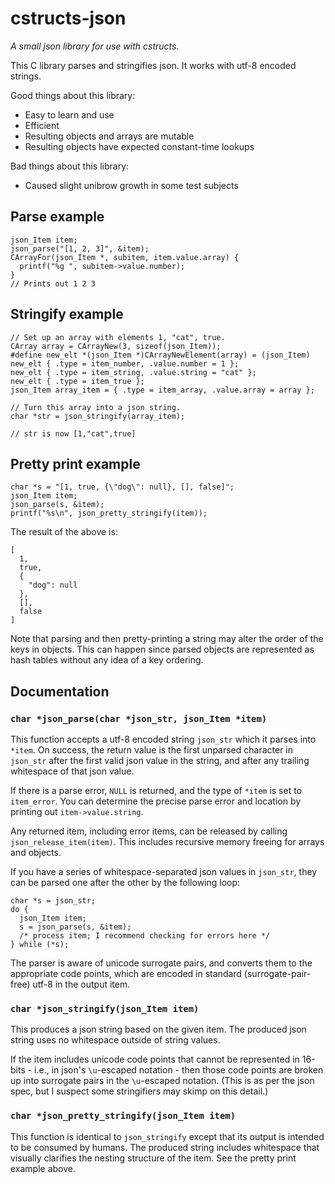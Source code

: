 # cstructs-json
*A small json library for use with cstructs.*

This C library parses and stringifies json.
It works with utf-8 encoded strings.

Good things about this library:

* Easy to learn and use
* Efficient
* Resulting objects and arrays are mutable
* Resulting objects have expected constant-time lookups

Bad things about this library:

* Caused slight unibrow growth in some test subjects

## Parse example

```
json_Item item;
json_parse("[1, 2, 3]", &item);
CArrayFor(json_Item *, subitem, item.value.array) {
  printf("%g ", subitem->value.number);
}
// Prints out 1 2 3
```

## Stringify example

```
// Set up an array with elements 1, "cat", true.
CArray array = CArrayNew(3, sizeof(json_Item));
#define new_elt *(json_Item *)CArrayNewElement(array) = (json_Item)
new_elt { .type = item_number, .value.number = 1 };
new_elt { .type = item_string, .value.string = "cat" };
new_elt { .type = item_true };
json_Item array_item = { .type = item_array, .value.array = array };

// Turn this array into a json string.
char *str = json_stringify(array_item);

// str is now [1,"cat",true]
```

## Pretty print example

```
char *s = "[1, true, {\"dog\": null}, [], false]";
json_Item item;
json_parse(s, &item);
printf("%s\n", json_pretty_stringify(item));
```

The result of the above is:
```
[
  1,
  true,
  {
    "dog": null
  },
  [],
  false
]
```

Note that parsing and then pretty-printing a string may alter the
order of the keys in objects. This can happen since parsed objects
are represented as hash tables without any idea of a key ordering.

## Documentation

### `char *json_parse(char *json_str, json_Item *item)`

This function accepts a utf-8 encoded string `json_str` which
it parses into `*item`.
On success, the return value is the first unparsed character in `json_str`
after the first valid json value in the string, and after any
trailing whitespace of that json value.

If there is a parse error, `NULL` is returned, and the type
of `*item` is set to `item_error`. You can determine the precise parse
error and location by printing out `item->value.string`.

Any returned item, including error items, can be released by calling
`json_release_item(item)`. This includes recursive memory freeing for
arrays and objects.

If you have a series of whitespace-separated json values in `json_str`,
they can be parsed one after the other by the following loop:

```
char *s = json_str;
do {
  json_Item item;
  s = json_parse(s, &item);
  /* process item; I recommend checking for errors here */
} while (*s);
```

The parser is aware of unicode surrogate pairs, and converts them
to the appropriate code points, which are encoded in standard
(surrogate-pair-free) utf-8 in the output item.

### `char *json_stringify(json_Item item)`

This produces a json string based on the given item.
The produced json string uses no whitespace outside of string values.

If the item includes unicode code points that cannot be represented
in 16-bits - i.e., in json's `\u`-escaped notation - then those code
points are broken up into surrogate pairs in the `\u`-escaped notation.
(This is as per the json spec, but I suspect some stringifiers may skimp on
  this detail.)

### `char *json_pretty_stringify(json_Item item)`

This function is identical to `json_stringify` except that its output
is intended to be consumed by humans. The produced string includes
whitespace that visually clarifies the nesting structure of the item.
See the pretty print example above.
